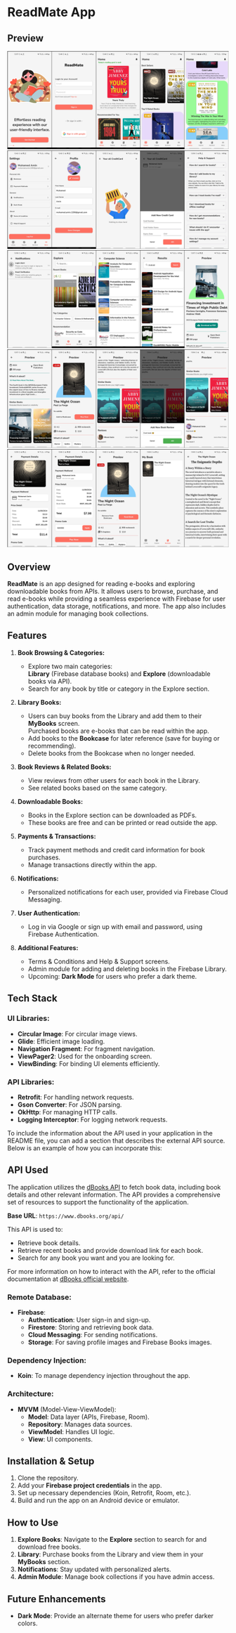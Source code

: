 # **ReadMate App**

## Preview
![Preview1](MergedImages(1).png)
![Preview2](MergedImages(2).png)
![Preview3](MergedImages(3).png)
![Preview3](MergedImages(4).png)
![Preview3](MergedImages(5).png)


## Overview

**ReadMate** is an app designed for reading e-books and exploring downloadable books from APIs. It allows users to browse, purchase, and read e-books while providing a seamless experience with Firebase for user authentication, data storage, notifications, and more. The app also includes an admin module for managing book collections.

## Features

1. **Book Browsing & Categories:**
   - Explore two main categories:  
     **Library** (Firebase database books) and **Explore** (downloadable books via API).
   - Search for any book by title or category in the Explore section.
   
2. **Library Books:**
   - Users can buy books from the Library and add them to their **MyBooks** screen.  
     Purchased books are e-books that can be read within the app.
   - Add books to the **Bookcase** for later reference (save for buying or recommending).
   - Delete books from the Bookcase when no longer needed.

3. **Book Reviews & Related Books:**
   - View reviews from other users for each book in the Library.
   - See related books based on the same category.

4. **Downloadable Books:**
   - Books in the Explore section can be downloaded as PDFs.
   - These books are free and can be printed or read outside the app.

5. **Payments & Transactions:**
   - Track payment methods and credit card information for book purchases.
   - Manage transactions directly within the app.

6. **Notifications:**
   - Personalized notifications for each user, provided via Firebase Cloud Messaging.

7. **User Authentication:**
   - Log in via Google or sign up with email and password, using Firebase Authentication.

8. **Additional Features:**
   - Terms & Conditions and Help & Support screens.
   - Admin module for adding and deleting books in the Firebase Library.
   - Upcoming: **Dark Mode** for users who prefer a dark theme.

## Tech Stack

### UI Libraries:
- **Circular Image**: For circular image views.
- **Glide**: Efficient image loading.
- **Navigation Fragment**: For fragment navigation.
- **ViewPager2**: Used for the onboarding screen.
- **ViewBinding**: For binding UI elements efficiently.

### API Libraries:
- **Retrofit**: For handling network requests.
- **Gson Converter**: For JSON parsing.
- **OkHttp**: For managing HTTP calls.
- **Logging Interceptor**: For logging network requests.

To include the information about the API used in your application in the README file, you can add a section that describes the external API source. Below is an example of how you can incorporate this:

## API Used
The application utilizes the [dBooks API](https://www.dbooks.org/api/) to fetch book data, including book details and other relevant information. The API provides a comprehensive set of resources to support the functionality of the application.

**Base URL**: `https://www.dbooks.org/api/`

This API is used to:
- Retrieve book details.
- Retrieve recent books and provide download link for each book.
- Search for any book you want and you are looking for.

For more information on how to interact with the API, refer to the official documentation at [dBooks official website](https://www.dbooks.org/).


### Remote Database:
- **Firebase**:
  - **Authentication**: User sign-in and sign-up.
  - **Firestore**: Storing and retrieving book data.
  - **Cloud Messaging**: For sending notifications.
  - **Storage**: For saving profile images and Firebase Books images.

### Dependency Injection:
- **Koin**: To manage dependency injection throughout the app.

### Architecture:
- **MVVM** (Model-View-ViewModel):
  - **Model**: Data layer (APIs, Firebase, Room).
  - **Repository**: Manages data sources.
  - **ViewModel**: Handles UI logic.
  - **View**: UI components.

## Installation & Setup

1. Clone the repository.
2. Add your **Firebase project credentials** in the app.
3. Set up necessary dependencies (Koin, Retrofit, Room, etc.).
4. Build and run the app on an Android device or emulator.

## How to Use

1. **Explore Books**: Navigate to the **Explore** section to search for and download free books.
2. **Library**: Purchase books from the Library and view them in your **MyBooks** section.
3. **Notifications**: Stay updated with personalized alerts.
4. **Admin Module**: Manage book collections if you have admin access.

## Future Enhancements

- **Dark Mode**: Provide an alternate theme for users who prefer darker colors.
